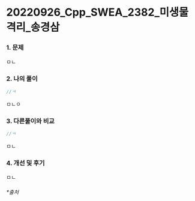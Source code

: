 # 20220926_Cpp_SWEA_2382_미생물 격리_송경삼

### 1. 문제

ㅁㄴ

### 2. 나의 풀이

```cpp
//ㅋ
```

ㅁㄴㅇ

### 3. 다른풀이와 비교

```cpp
//ㅋ
```

ㅁㄴ

### 4. 개선 및 후기

ㅁㄴ

###### *출처
